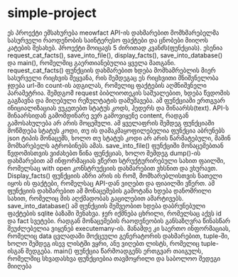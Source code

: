 # simple-project
  ეს პროექტი ემსახურება meowfact API-ის დახმარებით მომხმარებელმა სასურველი რაოდენობის საინტერესო ფაქტები და ცნობები მიიღოს კატების შესახებ. პროექტი მოიცავს 5 ძირითად კვანძს(ფუნქციას). ესენია request_cat_facts(), save_into_file(), display_facts(), save_into_database() და main(), რომელშიც გაერთიანებულია ყველა მათგანი.
  request_cat_facts() ფუნქციის დახმარებით ხდება მომხამრებლის მიერ სასურველი რიცხვის შეყვანა, რის შემდეგაც ეს რიცხვითი მნიშვნელობა ჯდება url-ში count-ის ადგილას, რომელიც ფაქტების აღმნიშვნელი პარამეტრია. შემდგომ request ბიბლიოთეკის საშუალებით, ხდება წვდომის გაგზავნა და მიღებული რეზულტატის დამუშავება. ამ ფუნქციაში ერთგვარ ინიციალიზაციას ვუკეთებთ სტატუს კოდს, ჰედერს და შინაარსს(text). API-ს შინაარსიდან გამომდინარე ვერ გამოვიყენე content, რადგან გამოსახულება არ არის მოცემული. ამ ყველაფრის შემდეგ ფუნქციაში მოწმდება სტატუს კოდი, თუ ის დამაკმაყოფილებელია ფუნქცია აბრუნებს json ტიპის მონაცემს, ხოლო თუ სტატუს კოდი არ არის წარმატებული, მაშინ მომხარებელს ატრობინებს ამას.
  save_into_file() ფუნქციში მონაცემებთან წვდომისთვის ვიძახებთ წინა ფუნქციას, ხოლო შემდეგ dump()-ის დახმარებით ამ ინფორმაციას ვწერთ სტრუქტურირებული სახით ფაილში, რომელსაც with open კონსტრუქციის დახმარებით ვხსნით და ვხურავთ.
  Display_facts() ფუნქციის აზრი არის ის რომ, მომხარებლისთვის ნათელი იყოს ის ფაქტები, რომელსაც API-დან ვიღებთ და ფიაილში ვწერთ. ამ ფუნქციის დახმარებით ამ მონაცემების გამოტანა ხდება დანომრილი სახით, რომელიც მის აღქმადობას გაცილებით ამარტივებს.
  save_into_database() ამ ფუნქციის მეშვეობით ხდება დაბრუნებული ფაქტების sqlite ბაზაში შენახვა. ჯერ იქმნება ცხრილი, რომელსაც აქვს id და fact სვეტები. რადგან მონაცემების რაოდენეობის განსაზღვრა წინასწარ შეუძლებელია ვიყენებ executemany-ის. მანამდე კი საერთო ინფორმაციას, რომელიც data ცვლადაში მოქცეული გენერატორის დახმარებით, tuple-ში, ხოლო შემდეგ ისევ ლისტში ვყრი, ანუ ვიღებთ ლისტს, რომელიც tuple-ისგან შედგება.
  main() ფუნქცია წარმოადგენს ერთგვარ თაიგულს, რომელშიც სხვადასხვა ფუნქციებია თავმოყრილი და საბოლოო შედეგი მიიღება
  
